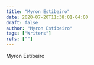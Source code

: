 ```yaml
---
title: "Myron Estibeiro"
date: 2020-07-20T11:38:01-04:00
draft: false
author: "Myron Estibeiro"
tags: ["Writers"]
refs: [""]
---
```

Myron Estibeiro